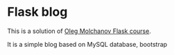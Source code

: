 # Flask blog

This is a solution of [Oleg Molchanov Flask course](https://www.youtube.com/watch?v=Y_oyx36AdV0&list=PLlWXhlUMyooZr5R2u2Zwxt6Pw6iwBo5y5).

It is a simple blog based on MySQL database, bootstrap